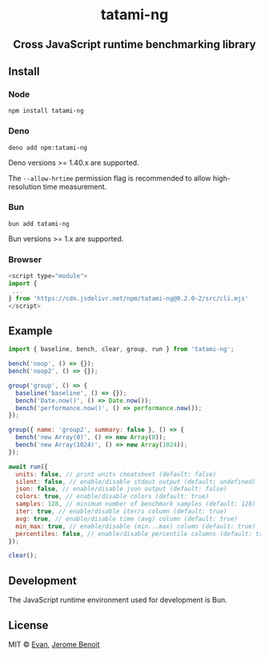 <h1 align=center>tatami-ng</h1>
<h2 align=center>Cross JavaScript runtime benchmarking library</h2>

## Install

### Node

```shell
npm install tatami-ng
```

### Deno

```shell
deno add npm:tatami-ng
```

Deno versions >= 1.40.x are supported.

The `--allow-hrtime` permission flag is recommended to allow high-resolution
time measurement.

### Bun

```shell
bun add tatami-ng
```

Bun versions >= 1.x are supported.

### Browser

```js
<script type="module">
import {
 ...
} from 'https://cdn.jsdelivr.net/npm/tatami-ng@0.2.0-2/src/cli.mjs'
</script>
```

## Example

```js
import { baseline, bench, clear, group, run } from 'tatami-ng';

bench('noop', () => {});
bench('noop2', () => {});

group('group', () => {
  baseline('baseline', () => {});
  bench('Date.now()', () => Date.now());
  bench('performance.now()', () => performance.now());
});

group({ name: 'group2', summary: false }, () => {
  bench('new Array(0)', () => new Array(0));
  bench('new Array(1024)', () => new Array(1024));
});

await run({
  units: false, // print units cheatsheet (default: false)
  silent: false, // enable/disable stdout output (default: undefined)
  json: false, // enable/disable json output (default: false)
  colors: true, // enable/disable colors (default: true)
  samples: 128, // minimum number of benchmark samples (default: 128)
  iter: true, // enable/disable iter/s column (default: true)
  avg: true, // enable/disable time (avg) column (default: true)
  min_max: true, // enable/disable (min...max) column (default: true)
  percentiles: false, // enable/disable percentile columns (default: true)
});

clear();
```

## Development

The JavaScript runtime environment used for development is Bun.

## License

MIT © [Evan](https://github.com/evanwashere),
[Jerome Benoit](https://github.com/jerome-benoit)
